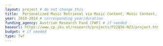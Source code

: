 ```yaml
---
layout: project # do not change this
title: 	Personalized Music Retrieval via Music Content, Music Context, and User Context	# title of the project
year: 2010-2014	# corresponding year/duration
funding_agency: Austrian Research Fund (FWF) # if needed
baseurl: https://www.cp.jku.at/research/projects/P22856-N23/project.html
budget: # if needed
type: fwf
---
```

